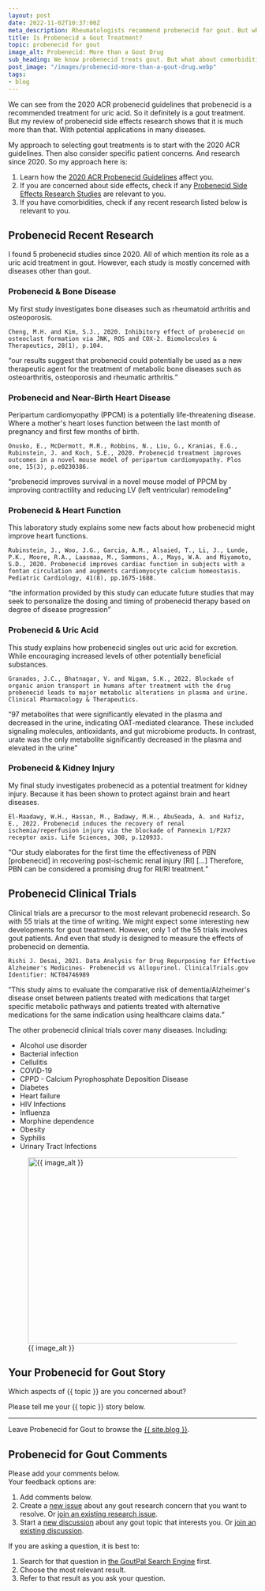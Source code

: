 ```yaml
---
layout: post
date: 2022-11-02T10:37:00Z
meta_description: Rheumatologists recommend probenecid for gout. But what about comorbidities? Read the facts about obesity, diabetes, heart failure and other comorbid diseases.
title: Is Probenecid a Gout Treatment?
topic: probenecid for gout
image_alt: Probenecid: More than a Gout Drug
sub_heading: We know probenecid treats gout. But what about comorbidities?
post_image: "/images/probenecid-more-than-a-gout-drug.webp"
tags:
- blog
---
```

<p>We can see from the 2020 ACR probenecid guidelines that probenecid is a recommended treatment for uric acid. So it definitely is a gout treatment. But my review of probenecid side effects research shows that it is much more than that. With potential applications in many diseases.</p>
<p>My approach to selecting gout treatments is to start with the 2020 ACR guidelines. Then also consider specific patient concerns. And research since 2020. So my approach here is:</p>
<ol>
<li>Learn how the <a href="/blog/probenecid-research/">2020 ACR Probenecid Guidelines</a> affect you.</li>
<li>If you are concerned about side effects, check if any <a href="/blog/probenecid-side-effects/">Probenecid Side Effects Research Studies</a> are relevant to you.</li>
<li>If you have comorbidities, check if any recent research listed below is relevant to you.</li>
</ol>
<h2 id="recent">Probenecid Recent Research</h2>
<p>I found 5 probenecid studies since 2020. All of which mention its role as a uric acid treatment in gout. However, each study is mostly concerned with diseases other than gout.</p>
<h3 id="bone">Probenecid &amp; Bone Disease</h3>
<p>My first study investigates bone diseases such as rheumatoid arthritis and osteoporosis. </p>
<p><code>Cheng, M.H. and Kim, S.J., 2020. Inhibitory effect of probenecid on osteoclast formation via JNK, ROS and COX-2. Biomolecules &amp; Therapeutics, 28(1), p.104.</code></p>
<p><q cite="https://doi.org/10.4062/biomolther.2019.047">our results suggest that probenecid could potentially be used as a new therapeutic agent for the treatment of metabolic bone diseases such as osteoarthritis, osteoporosis and rheumatic arthritis.</q></p>
<h3 id="birth">Probenecid and Near-Birth Heart Disease</h3>
<p>Peripartum cardiomyopathy (PPCM) is a potentially life-threatening disease. Where a mother's heart loses function between the last month of pregnancy and first few months of birth. </p>
<p><code>Onusko, E., McDermott, M.R., Robbins, N., Liu, G., Kranias, E.G., Rubinstein, J. and Koch, S.E., 2020. Probenecid treatment improves outcomes in a novel mouse model of peripartum cardiomyopathy. Plos one, 15(3), p.e0230386.</code></p>
<p><q cite="https://doi.org/10.1371/journal.pone.0230386">probenecid improves survival in a novel mouse model of PPCM by improving contractility and reducing LV (left ventricular) remodeling</q></p>
<h3 id="heart">Probenecid &amp; Heart Function</h3>
<p>This laboratory study explains some new facts about how probenecid might improve heart functions.</p>
<p><code>Rubinstein, J., Woo, J.G., Garcia, A.M., Alsaied, T., Li, J., Lunde, P.K., Moore, R.A., Laasmaa, M., Sammons, A., Mays, W.A. and Miyamoto, S.D., 2020. Probenecid improves cardiac function in subjects with a fontan circulation and augments cardiomyocyte calcium homeostasis. Pediatric Cardiology, 41(8), pp.1675-1688.</code></p>
<p><q cite="https://doi.org/10.1007/s00246-020-02427-7">the information provided by this study can educate future studies that may seek to personalize the dosing and timing of probenecid therapy based on degree of disease progression</q></p>
<h3 id="uric">Probenecid &amp; Uric Acid</h3>
<p>This study explains how probenecid singles out uric acid for excretion. While encouraging increased levels of other potentially beneficial substances.</p>
<p><code>Granados, J.C., Bhatnagar, V. and Nigam, S.K., 2022. Blockade of organic anion transport in humans after treatment with the drug probenecid leads to major metabolic alterations in plasma and urine. Clinical Pharmacology &amp; Therapeutics.</code></p>
<p><q cite="https://doi.org/10.1002/cpt.2630">97 metabolites that were significantly elevated in the plasma and decreased in the urine, indicating OAT-mediated clearance. These included signaling molecules, antioxidants, and gut microbiome products. In contrast, urate was the only metabolite significantly decreased in the plasma and elevated in the urine</q></p>
<h3 id="kidney">Probenecid &amp; Kidney Injury</h3>
<p>My final study investigates probenecid as a potential treatment for kidney injury. Because it has been shown to protect against brain and heart diseases.</p>
<p><code>El-Maadawy, W.H., Hassan, M., Badawy, M.H., AbuSeada, A. and Hafiz, E., 2022. Probenecid induces the recovery of renal ischemia/reperfusion injury via the blockade of Pannexin 1/P2X7 receptor axis. Life Sciences, 308, p.120933.</code></p>
<p><q cite="https://doi.org/10.1016/j.lfs.2022.120933">Our study elaborates for the first time the effectiveness of PBN [probenecid] in recovering post-ischemic renal injury [RI] […]  Therefore, PBN can be considered a promising drug for RI/RI treatment.</q></p>
<h2 id="trials">Probenecid Clinical Trials</h2>
<p>Clinical trials are a precursor to the most relevant probenecid research. So with 55 trials at the time of writing. We might expect some interesting new developments for gout treatment. However, only 1 of the 55 trials involves gout patients. And even that study is designed to measure the effects of probenecid on dementia.</p>
<p><code>Rishi J. Desai, 2021. Data Analysis for Drug Repurposing for Effective Alzheimer's Medicines- Probenecid vs Allopurinol. ClinicalTrials.gov Identifier: NCT04746989</code></p>
<p><q cite="https://clinicaltrials.gov/ct2/show/NCT04746989">This study aims to evaluate the comparative risk of dementia/Alzheimer's disease onset between patients treated with medications that target specific metabolic pathways and patients treated with alternative medications for the same indication using healthcare claims data.</q></p>
<p>The other probenecid clinical trials cover many diseases. Including:</p>
<ul>
<li>Alcohol use disorder</li>
<li>Bacterial infection</li>
<li>Cellulitis</li>
<li>COVID-19</li>
<li>CPPD - Calcium Pyrophosphate Deposition Disease</li>
<li>Diabetes</li>
<li>Heart failure</li>
<li>HIV Infections</li>
<li>Influenza</li>
<li>Morphine dependence</li>
<li>Obesity</li>
<li>Syphilis</li>
<li>Urinary Tract Infections</li>
</ul>
<figure id="image" class="inner">
<img src="{{ post_image }}" alt="{{ image_alt }}"  width="610" height="377">
  <figcaption>{{ image_alt }}</figcaption>
</figure>
<h2 id="next">Your Probenecid for Gout Story</h2>

Which aspects of {{ topic }} are you concerned about?

Please tell me your {{ topic }} story below.

<hr>
Leave Probenecid for Gout to browse the <a href="/blog">{{ site.blog }}</a>.

<h2 id="comments">Probenecid for Gout Comments</h2>
<p>Please add your comments below.<br />
Your feedback options are:</p>
<ol>
<li>Add comments below.</li>
<li>Create a <a href="https://github.com/kct2020/goutpal-info-11ty/issues/new/choose">new issue</a> about any gout research concern that you want to resolve. Or <a href="https://github.com/kct2020/goutpal-info-11ty/issues">join an existing research issue</a>.</li>
<li>Start a <a href="https://github.com/kct2020/goutpal-com-skeleventy/discussions/new">new discussion</a> about any gout topic that interests you. Or <a href="https://github.com/kct2020/goutpal-com-skeleventy/discussions">join an existing discussion</a>.</li>
</ol>
<p>If you are asking a question, it is best to:</p>
<ol>
<li>Search for that question in <a href="https://cse.google.com/cse?cof=FORID:0&cx=partner-pub-4857169685716700:9780732506">the GoutPal Search Engine</a> first.</li>
<li>Choose the most relevant result.</li>
<li>Refer to that result as you ask your question.</li>
</ol>
<script src="https://giscus.app/client.js"
        data-repo="kct2020/goutpal-com-skeleventy"
        data-repo-id="R_kgDOGVSRQQ"
        data-category="GoutPal Links Comments🗣"
        data-category-id="DIC_kwDOGVSRQc4CRbFp"
        data-mapping="title"
        data-strict="0"
        data-reactions-enabled="1"
        data-emit-metadata="1"
        data-input-position="top"
        data-theme="light_tritanopia"
        data-lang="en"
        data-loading="lazy"
        crossorigin="anonymous"
        async>
</script>
